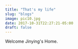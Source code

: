 ```yaml
---
title: "That's my life"
slug: "blogs"
image: pic10.jpg
date: 2017-10-31T22:27:21-05:00
draft: false
---
```


Welcome Jinying's Home.